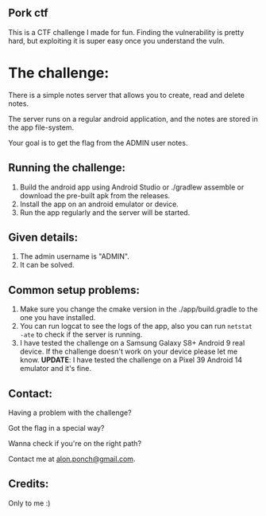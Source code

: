 ## Pork ctf

This is a CTF challenge I made for fun.
Finding the vulnerability is pretty hard, but exploiting it is super easy once you understand the
vuln.

# The challenge:

There is a simple notes server that allows you to create, read and delete notes.

The server runs on a regular android application, and the notes are stored in the app file-system.

Your goal is to get the flag from the ADMIN user notes.

## Running the challenge:

1. Build the android app using Android Studio or ./gradlew assemble or download the pre-built apk
   from the releases.
2. Install the app on an android emulator or device.
3. Run the app regularly and the server will be started.

## Given details:

1. The admin username is "ADMIN".
2. It can be solved.

## Common setup problems:

1. Make sure you change the cmake version in the ./app/build.gradle to the one you have installed.
2. You can run logcat to see the logs of the app, also you can run `netstat -ate` to check if the
   server is running.
3. I have tested the challenge on a Samsung Galaxy S8+ Android 9 real device. If the challenge
   doesn't work on
   your device please let me know. **UPDATE**: I have tested the challenge on a Pixel 39 Android 14
   emulator and it's fine.

## Contact:

Having a problem with the challenge?

Got the flag in a special way?

Wanna check if you're on the right path?

Contact me at [alon.ponch@gmail.com](mailto:alon.ponch@gmail.com).

## Credits:

Only to me :)